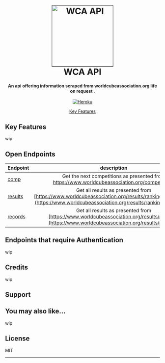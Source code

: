 
<h1 align="center">
  <br>
  <a href=""><img src="https://i.ibb.co/nQgzJ0P/wca-api.png" alt="WCA API" width="200"></a>
  <br>
  WCA API
  <br>
</h1>

<h4 align="center">An api offering information scraped from worldcubeassociation.org life on request <a href="worldcubeassociation.org" target="_blank"></a>.</h4>

<p align="center">
  <a href="[https://badge.fury.io/js/electron-markdownify](https://dashboard.heroku.com/apps)">
    <img src="https://github.com/heroku/favicon/raw/master/favicon.iconset/icon_32x32.png""
         alt="Heroku">
  </a> 
</p>

<p align="center">
  <a href="#key-features">Key Features</a> 
</p>

## Key Features
wip

## Open Endpoints

| Endpoint             | description
| :---------------- | :------: 
| [comp](/V1/competitions.md)    |   Get the next competitions as presented from https://www.worldcubeassociation.org/competitions
| [results](/V1/results.md)    |   Get all results as presented from [https://www.worldcubeassociation.org/results/rankings/333/single](https://www.worldcubeassociation.org/results/rankings/xxx/single)
| [records](/V1/records.md)    |   Get all results as presented from [https://www.worldcubeassociation.org/results/records](https://www.worldcubeassociation.org/results/records)


## Endpoints that require Authentication
wip

## Credits
wip

## Support

## You may also like...
wip

## License

MIT

---
